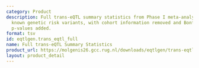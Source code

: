 ```yaml
---
category: Product
description: Full trans-eQTL summary statistics from Phase I meta-analysis for ~10,000
  known genetic risk variants, with cohort information removed and Bonferroni-adjusted
  p-values added.
format: tsv
id: eqtlgen.trans_eqtl_full
name: Full trans-eQTL Summary Statistics
product_url: https://molgenis26.gcc.rug.nl/downloads/eqtlgen/trans-eqtl/2018-09-04-trans-eQTLsFDR-CohortInfoRemoved-BonferroniAdded.txt.gz
layout: product_detail
---
```

